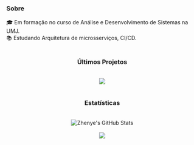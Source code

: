 <div align="left">

#

### Sobre

🎓 Em formação no curso de Análise e Desenvolvimento de Sistemas na UMJ. </br>
📚 Estudando Arquitetura de microsserviços, CI/CD. </br>

#

<div align="center">

###  Últimos Projetos
  
  <br>

<a  href="https://github.com/AndersonRibeiro96/ms-course">
  <img align="center" src="https://github-readme-stats.vercel.app/api/pin/?username=AndersonRibeiro96&repo=ms-course&show_icons=true&line_height=27&title_color=fff&text_color=fff&icon_color=fff&bg_color=111"/>
</a>

</div>
</div>

<div align="center"> 
 
 #
 
 ### Estatísticas
  
  <br>
  
  <img align="center" src="https://github-readme-stats.vercel.app/api/top-langs/?username=AndersonRibeiro96&hide=c%2B%2B,c,matlab,assembly&title_color=fff&text_color=8a919a&icon_color=fff&bg_color=111" alt="Zhenye's GitHub Stats" />
  <br>
  <br>
  <img align="center" src="https://github-readme-stats.vercel.app/api?username=AndersonRibeiro96&show_icons=true&line_height=27&count_private=true&title_color=fff&text_color=fff&icon_color=fff&bg_color=111"  />



  
  
  </div>
